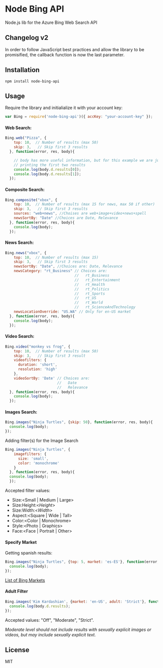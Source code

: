 # Node Bing API
Node.js lib for the Azure Bing Web Search API

## Changelog v2
In order to follow JavaScript best practices and allow the library to
be promisified, the callback function is now the last parameter.

## Installation
````
npm install node-bing-api
````

## Usage

Require the library and initialialize it with your account key:

```js
var Bing = require('node-bing-api')({ accKey: "your-account-key" });
```

#### Web Search:
```js
Bing.web("Pizza", {
    top: 10,  // Number of results (max 50)
    skip: 3,   // Skip first 3 results
  }, function(error, res, body){

    // body has more useful information, but for this example we are just
    // printing the first two results
    console.log(body.d.results[0]);
    console.log(body.d.results[1]);
  });
```

#### Composite Search:
```js
Bing.composite("xbox", {
    top: 10,  // Number of results (max 15 for news, max 50 if other)
    skip: 3,   // Skip first 3 results
    sources: "web+news", //Choises are web+image+video+news+spell
    newsSortBy: "Date" //Choices are Date, Relevance
  }, function(error, res, body){
    console.log(body);
  });
```

#### News Search:
```js
Bing.news("xbox", {
    top: 10,  // Number of results (max 15)
    skip: 3,   // Skip first 3 results
    newsSortBy: "Date", //Choices are: Date, Relevance
    newsCategory: "rt_Business" // Choices are:
                                //   rt_Business
                                //   rt_Entertainment
                                //   rt_Health
                                //   rt_Politics
                                //   rt_Sports
                                //   rt_US
                                //   rt_World
                                //   rt_ScienceAndTechnology
    newsLocationOverride: "US.WA" // Only for en-US market
  }, function(error, res, body){
    console.log(body);
  });
```

#### Video Search:
```js
Bing.video("monkey vs frog", {
    top: 10,  // Number of results (max 50)
    skip: 3,   // Skip first 3 result
    videofilters: {
      duration: 'short',
      resolution: 'high'
    },
    videoSortBy: 'Date' // Choices are:
                        //   Date
                        //   Relevance
  }, function(error, res, body){
    console.log(body);
  });
```

#### Images Search:
```js
Bing.images("Ninja Turtles", {skip: 50}, function(error, res, body){
  console.log(body);
});
```
Adding filter(s) for the Image Search
```js
Bing.images("Ninja Turtles", {
    imagefilters: {
      size: 'small',
      color: 'monochrome'
    }
  }, function(error, res, body){
  console.log(body);
  });
```
Accepted filter values:
* Size:\<Small | Medium | Large\>
* Size:Height:\<*Height*\>
* Size:Width:\<*Width*\>
* Aspect:\<Square | Wide | Tall\>
* Color:\<Color | Monochrome\>
* Style:\<Photo | Graphics\>
* Face:\<Face | Portrait | Other\>


#### Specify Market
Getting spanish results:
```js
Bing.images("Ninja Turtles", {top: 5, market: 'es-ES'}, function(error, res, body){
  console.log(body);
});
```
[List of Bing Markets](https://msdn.microsoft.com/en-us/library/dd251064.aspx)


#### Adult Filter
```js
Bing.images('Kim Kardashian', {market: 'en-US', adult: 'Strict'}, function(error, res, body){
  console.log(body.d.results);
});
```
Accepted values: "Off", "Moderate", "Strict".

*Moderate level should not include results with sexually explicit images
or videos, but may include sexually explicit text.*


## License
MIT

